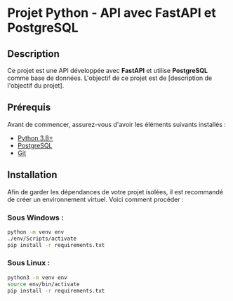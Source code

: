 # Projet Python - API avec FastAPI et PostgreSQL

## Description
Ce projet est une API développée avec **FastAPI** et utilise **PostgreSQL** comme base de données. L'objectif de ce projet est de [description de l'objectif du projet].

## Prérequis
Avant de commencer, assurez-vous d'avoir les éléments suivants installés :
- [Python 3.8+](https://www.python.org/downloads/)
- [PostgreSQL](https://www.postgresql.org/download/)
- [Git](https://git-scm.com/)

## Installation

Afin de garder les dépendances de votre projet isolées, il est recommandé de créer un environnement virtuel. Voici comment procéder :

### Sous **Windows** :
```bash
python -m venv env
./env/Scripts/activate
pip install -r requirements.txt
```

### Sous **Linux** :
```bash
python3 -m venv env
source env/bin/activate
pip install -r requirements.txt
```



